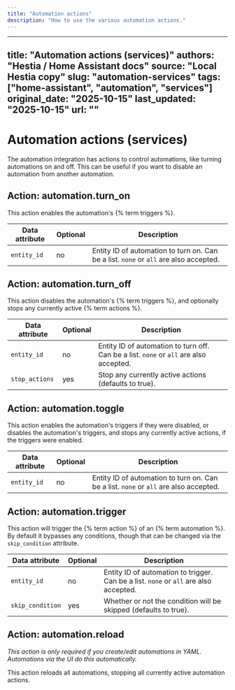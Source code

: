 ```yaml
---
title: "Automation actions"
description: "How to use the various automation actions."
---
```


---
title: "Automation actions (services)"
authors: "Hestia / Home Assistant docs"
source: "Local Hestia copy"
slug: "automation-services"
tags: ["home-assistant", "automation", "services"]
original_date: "2025-10-15"
last_updated: "2025-10-15"
url: ""
---

# Automation actions (services)

The automation integration has actions to control automations, like turning automations on and off. This can be useful if you want to disable an automation from another automation.

## Action: automation.turn_on

This action enables the automation's {% term triggers %}.

| Data attribute | Optional | Description                                                                           |
| -------------- | -------- | ------------------------------------------------------------------------------------- |
| `entity_id`    | no       | Entity ID of automation to turn on. Can be a list. `none` or `all` are also accepted. |

## Action: automation.turn_off

This action disables the automation's {% term triggers %}, and optionally stops any currently active {% term actions %}.

| Data attribute | Optional | Description                                                                            |
| -------------- | -------- | -------------------------------------------------------------------------------------- |
| `entity_id`    | no       | Entity ID of automation to turn off. Can be a list. `none` or `all` are also accepted. |
| `stop_actions` | yes      | Stop any currently active actions (defaults to true).                                  |

## Action: automation.toggle

This action enables the automation's triggers if they were disabled, or disables the automation's triggers, and stops any currently active actions, if the triggers were enabled.

| Data attribute | Optional | Description                                                                           |
| -------------- | -------- | ------------------------------------------------------------------------------------- |
| `entity_id`    | no       | Entity ID of automation to turn on. Can be a list. `none` or `all` are also accepted. |

## Action: automation.trigger

This action will trigger the {% term action %} of an {% term automation %}. By default it bypasses any conditions, though that can be changed via the `skip_condition` attribute.

| Data attribute   | Optional | Description                                                                           |
| ---------------- | -------- | ------------------------------------------------------------------------------------- |
| `entity_id`      | no       | Entity ID of automation to trigger. Can be a list. `none` or `all` are also accepted. |
| `skip_condition` | yes      | Whether or not the condition will be skipped (defaults to true).                      |

## Action: automation.reload

_This action is only required if you create/edit automations in YAML. Automations via the UI do this automatically._

This action reloads all automations, stopping all currently active automation actions.
